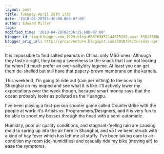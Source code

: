 ```yaml
---
layout: post
title: Tuesday April 20th 1730
date: '2010-04-20T02:30:00.000-07:00'
author: Edward Miller
tags: 
modified_time: '2010-04-20T02:36:25.680-07:00'
blogger_id: tag:blogger.com,1999:blog-650763852144575282.post-3301258006407971981
blogger_orig_url: http://prcadventure.blogspot.com/2010/04/tuesday-april-20th-1730.html
---
```


It is impossible to find salted peanuts in China: only MSG ones. Although they taste alright, they bring a sweetness to the snack that I am not looking for when I'd much prefer an over-salty/dry legume.  At least you can get them de-shelled but still have that papery-brown membrane on the kernels.

This weekend, I'm going to ride out (rain permitting) to the ocean by Shanghai on my moped and see what it is like. I'll actively lower my expectations over the week though, because smart money says that the ocean probably looks as polluted as the Huangpu.


I've been playing a first-person shooter game called Counterstrike with the people at work: it's Artists vs. Programmers/Designers, and it is very fun to be able to shoot my bosses through the head with a semi-automatic.


Humidity, poor air quality conditions, and stagnant-feeling rain are causing mold to spring up into the air here in Shanghai, and so I've been struck with a kind of hay fever which has left me all stuffy. I've been taking care to air-condition my room (de-humidifies) and casually ride my bike (moving air) to ease the symptoms.

